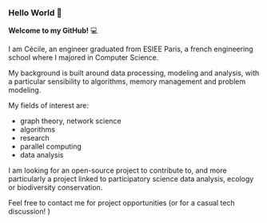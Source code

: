 ### Hello World 🌱

**Welcome to my GitHub!** 💻


I am Cécile, an engineer graduated from ESIEE Paris, a french engineering school where I majored in Computer Science.

My background is built around data processing, modeling and analysis, with a particular sensibility
to algorithms, memory management and problem modeling.

My fields of interest are:
- graph theory, network science
- algorithms
- research
- parallel computing
- data analysis

I am looking for an open-source project to contribute to, and more particularly a project linked to participatory science data analysis, ecology or biodiversity conservation. 

Feel free to contact me for project opportunities (or for a casual tech discussion! )

<!--
**cecilepov/cecilepov** is a ✨ _special_ ✨ repository because its `README.md` (this file) appears on your GitHub profile.

Here are some ideas to get you started:

- 🔭 I’m currently working on ...
- 🌱 I’m currently learning ...
- 👯 I’m looking to collaborate on ...
- 🤔 I’m looking for help with ...
- 💬 Ask me about ...
- 📫 How to reach me: ...
- 😄 Pronouns: ...
- ⚡ Fun fact: ...
-->
